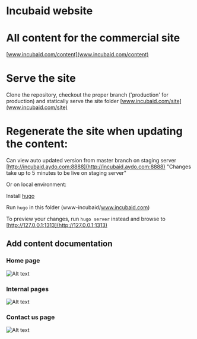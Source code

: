 # Incubaid website

# All content for the commercial site

[www.incubaid.com/content](www.incubaid.com/content)

# Serve the site

Clone the repository, checkout the proper branch ('production' for production) and statically serve the site folder
[www.incubaid.com/site](www.incubaid.com/site)


# Regenerate the site when updating the content:

Can view auto updated version from master branch on staging server [http://incubaid.aydo.com:8888](http://incubaid.aydo.com:8888) "Changes take up to 5 minutes to be live on staging server"

Or on local environment:

Install [hugo](http://gohugo.io/overview/installing/)

Run `hugo` in this folder (www-incubaid/www.incubaid.com)

To preview your changes, run `hugo server` instead and browse to [http://127.0.0.1:1313](http://127.0.0.1:1313)

## Add content documentation

### Home page
![Alt text](https://git.aydo.com/static-websites/www-incubaid/raw/master/www.incubaid.com/static/images/home-screenshot.png)

### Internal pages
![Alt text](https://git.aydo.com/static-websites/www-incubaid/raw/master/www.incubaid.com/static/images/internal-pages.png)

### Contact us page
![Alt text](https://git.aydo.com/static-websites/www-incubaid/raw/9c4694f1b8448fd88bdea3bb6b28ca72d1b3fbf6/www.incubaid.com/static/images/contact-us.png)